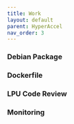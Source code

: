 ```yaml
---
title: Work
layout: default
parent: HyperAccel
nav_order: 3
---
```


### Debian Package

### Dockerfile

### LPU Code Review

### Monitoring  



